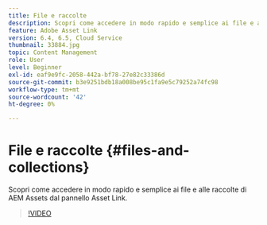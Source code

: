 ```yaml
---
title: File e raccolte
description: Scopri come accedere in modo rapido e semplice ai file e alle raccolte di AEM Assets dal pannello Asset Link.
feature: Adobe Asset Link
version: 6.4, 6.5, Cloud Service
thumbnail: 33884.jpg
topic: Content Management
role: User
level: Beginner
exl-id: eaf9e9fc-2058-442a-bf78-27e82c33386d
source-git-commit: b3e9251bdb18a008be95c1fa9e5c79252a74fc98
workflow-type: tm+mt
source-wordcount: '42'
ht-degree: 0%

---
```


# File e raccolte {#files-and-collections}

Scopri come accedere in modo rapido e semplice ai file e alle raccolte di AEM Assets dal pannello Asset Link.

>[!VIDEO](https://video.tv.adobe.com/v/33884?quality=12&learn=on)
